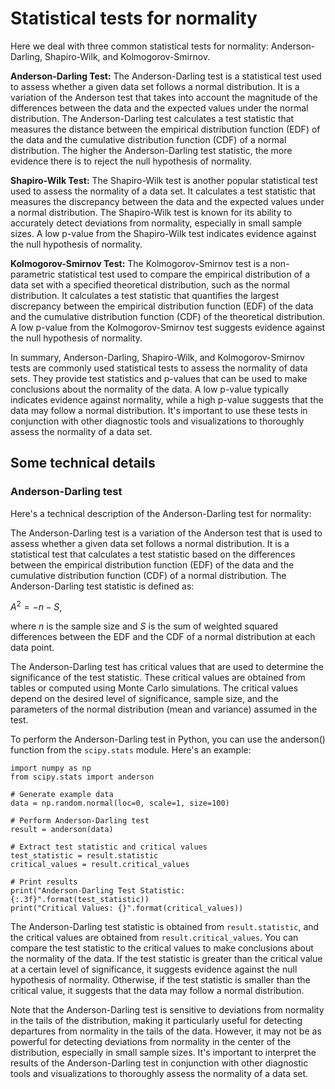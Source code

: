 # Statistical tests for normality

Here we deal with three common statistical tests for normality: Anderson-Darling, Shapiro-Wilk, and Kolmogorov-Smirnov.

**Anderson-Darling Test:**
The Anderson-Darling test is a statistical test used to assess whether a given data set follows a normal distribution. It is a variation of the Anderson test that takes into account the magnitude of the differences between the data and the expected values under the normal distribution. The Anderson-Darling test calculates a test statistic that measures the distance between the empirical distribution function (EDF) of the data and the cumulative distribution function (CDF) of a normal distribution. The higher the Anderson-Darling test statistic, the more evidence there is to reject the null hypothesis of normality.

**Shapiro-Wilk Test:**
The Shapiro-Wilk test is another popular statistical test used to assess the normality of a data set. It calculates a test statistic that measures the discrepancy between the data and the expected values under a normal distribution. The Shapiro-Wilk test is known for its ability to accurately detect deviations from normality, especially in small sample sizes. A low p-value from the Shapiro-Wilk test indicates evidence against the null hypothesis of normality.

**Kolmogorov-Smirnov Test:**
The Kolmogorov-Smirnov test is a non-parametric statistical test used to compare the empirical distribution of a data set with a specified theoretical distribution, such as the normal distribution. It calculates a test statistic that quantifies the largest discrepancy between the empirical distribution function (EDF) of the data and the cumulative distribution function (CDF) of the theoretical distribution. A low p-value from the Kolmogorov-Smirnov test suggests evidence against the null hypothesis of normality.

In summary, Anderson-Darling, Shapiro-Wilk, and Kolmogorov-Smirnov tests are commonly used statistical tests to assess the normality of data sets. They provide test statistics and p-values that can be used to make conclusions about the normality of the data. A low p-value typically indicates evidence against normality, while a high p-value suggests that the data may follow a normal distribution. It's important to use these tests in conjunction with other diagnostic tools and visualizations to thoroughly assess the normality of a data set.

## Some technical details

### Anderson-Darling test

Here's a technical description of the Anderson-Darling test for normality:

The Anderson-Darling test is a variation of the Anderson test that is used to assess whether a given data set follows a normal distribution. It is a statistical test that calculates a test statistic based on the differences between the empirical distribution function (EDF) of the data and the cumulative distribution function (CDF) of a normal distribution. The Anderson-Darling test statistic is defined as:

$A^2 =−n−S$,

where $n$ is the sample size and $S$ is the sum of weighted squared differences between the EDF and the CDF of a normal distribution at each data point.

The Anderson-Darling test has critical values that are used to determine the significance of the test statistic. These critical values are obtained from tables or computed using Monte Carlo simulations. The critical values depend on the desired level of significance, sample size, and the parameters of the normal distribution (mean and variance) assumed in the test.

To perform the Anderson-Darling test in Python, you can use the anderson() function from the `scipy.stats` module. Here's an example:

```
import numpy as np
from scipy.stats import anderson

# Generate example data
data = np.random.normal(loc=0, scale=1, size=100)

# Perform Anderson-Darling test
result = anderson(data)

# Extract test statistic and critical values
test_statistic = result.statistic
critical_values = result.critical_values

# Print results
print("Anderson-Darling Test Statistic: {:.3f}".format(test_statistic))
print("Critical Values: {}".format(critical_values))

```
The Anderson-Darling test statistic is obtained from `result.statistic`, and the critical values are obtained from `result.critical_values`. You can compare the test statistic to the critical values to make conclusions about the normality of the data. If the test statistic is greater than the critical value at a certain level of significance, it suggests evidence against the null hypothesis of normality. Otherwise, if the test statistic is smaller than the critical value, it suggests that the data may follow a normal distribution.

Note that the Anderson-Darling test is sensitive to deviations from normality in the tails of the distribution, making it particularly useful for detecting departures from normality in the tails of the data. However, it may not be as powerful for detecting deviations from normality in the center of the distribution, especially in small sample sizes. It's important to interpret the results of the Anderson-Darling test in conjunction with other diagnostic tools and visualizations to thoroughly assess the normality of a data set.





